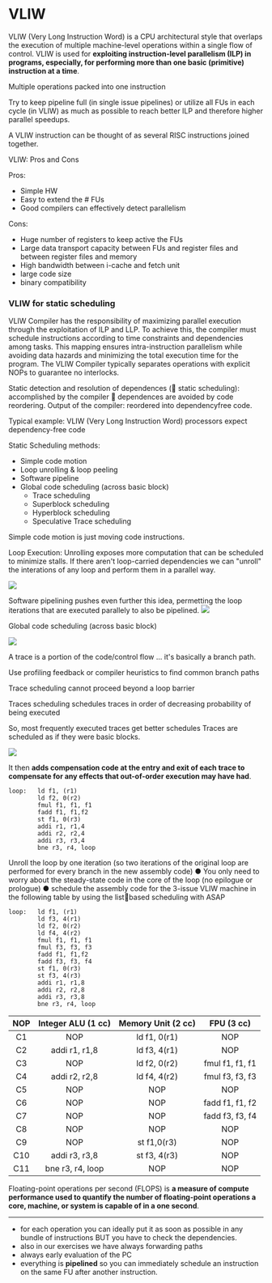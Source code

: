 # VLIW 

VLIW (Very Long Instruction Word) is a CPU architectural style that overlaps the execution of multiple machine-level operations within a single flow of control.
VLIW is used for **exploiting instruction-level parallelism (ILP) in programs, especially, for performing more than one basic (primitive) instruction at a time**.

Multiple operations packed into one instruction

Try to keep pipeline full (in single issue pipelines) or utilize all FUs in each cycle (in VLIW) as much as possible to reach better ILP and therefore higher parallel speedups.

A VLIW instruction can be thought of as several RISC instructions joined together.

VLIW: Pros and Cons

Pros:

* Simple HW
* Easy to extend the # FUs
* Good compilers can effectively detect parallelism

Cons:

* Huge number of registers to keep active the FUs
* Large data transport capacity between FUs and register files and between register files and memory
* High bandwidth between i-cache and fetch unit
* large code size
* binary compatibility

### VLIW for static scheduling

VLIW Compiler has the responsibility of maximizing parallel execution through the exploitation of ILP and LLP. To achieve this, the compiler must schedule instructions according to time constraints and dependencies among tasks. This mapping ensures intra-instruction parallelism while avoiding data hazards and minimizing the total execution time for the program. The VLIW Compiler typically separates operations with explicit NOPs to guarantee no interlocks.

Static detection and resolution of dependences ( static scheduling): accomplished by the compiler  dependences are avoided by code reordering. Output of the compiler: reordered into dependencyfree code.

Typical example: VLIW (Very Long Instruction Word) processors expect dependency-free code

Static Scheduling methods:

* Simple code motion
* Loop unrolling & loop peeling
* Software pipeline
* Global code scheduling (across basic block)
    * Trace scheduling
    * Superblock scheduling
    * Hyperblock scheduling
    * Speculative Trace scheduling

Simple code motion is just moving code instructions.

Loop Execution: Unrolling exposes more computation that can be scheduled to minimize stalls.
If there aren't loop-carried dependencies we can "unroll" the interations of any loop and perform them in a parallel way.

![](images/74458441b28597113cb27d5c03c4b802.png)

Software pipelining pushes even further this idea, permetting the loop iterations that are executed parallely to also be pipelined.
![](images/614a790f0c978689b66fe0c66a2d6073.png)

Global code scheduling (across basic block)

![](images/91c3f7c234a0cb20bd60a6afc805d6db.png)

A trace is a portion of the code/control flow ... it's basically a branch path.

Use profiling feedback or compiler heuristics to find common branch paths

Trace scheduling cannot proceed beyond a loop barrier

Traces scheduling schedules traces in order of decreasing probability of being executed

So, most frequently executed traces get better schedules
Traces are scheduled as if they were basic blocks.

![](images/c5ffc356e79e344664883601da7835bc.png)

It then **adds compensation code at the entry and exit of each trace to compensate for any effects that out-of-order execution may have had**.


```assembly
loop:   ld f1, (r1)
        ld f2, 0(r2)
        fmul f1, f1, f1
        fadd f1, f1,f2
        st f1, 0(r3)
        addi r1, r1,4
        addi r2, r2,4
        addi r3, r3,4
        bne r3, r4, loop
```

Unroll the loop by one iteration (so two iterations 
        of the original loop are performed for every branch in 
        the new assembly code)
        ● You only need to worry about the steady-state code 
        in the core of the loop (no epilogue or prologue)
        ● schedule the assembly code for the 3-issue VLIW 
        machine in the following table by using the listbased scheduling with ASAP

```assembly
loop:   ld f1, (r1)
        ld f3, 4(r1)
        ld f2, 0(r2)
        ld f4, 4(r2)
        fmul f1, f1, f1
        fmul f3, f3, f3
        fadd f1, f1,f2
        fadd f3, f3, f4
        st f1, 0(r3)
        st f3, 4(r3)
        addi r1, r1,8
        addi r2, r2,8
        addi r3, r3,8
        bne r3, r4, loop
```


| NOP | Integer ALU (1 cc) | Memory Unit (2 cc) | FPU (3 cc) |
| :---: | :---: | :---: | :---: |
| C1 | NOP | ld f1, 0(r1) | NOP |
| C2 | addi r1, r1,8 | ld f3, 4(r1) | NOP |
| C3 | NOP | ld f2, 0(r2) | fmul f1, f1, f1 |
| C4 | addi r2, r2,8 | ld f4, 4(r2) | fmul f3, f3, f3 |
| C5 | NOP | NOP | NOP |
| C6 | NOP | NOP | fadd f1, f1, f2 |
| C7 | NOP | NOP | fadd f3, f3, f4 |
| C8 | NOP | NOP | NOP |
| C9 | NOP | st f1,0(r3) | NOP |
| C10 | addi r3, r3,8 | st f3, 4(r3) | NOP |
| C11 | bne r3, r4, loop | NOP | NOP |


Floating-point operations per second (FLOPS) is **a measure of compute performance used to quantify the number of floating-point operations a core, machine, or system is capable of in a one second**.


--- 

- for each operation you can ideally put it as soon as possible in any bundle of instructions BUT you have to check the dependencies. 
- also in our exercises we have always forwarding paths 
- always early evaluation of the PC 
- everything is **pipelined** so you can immediately schedule an instruction on the same FU after another instruction.


